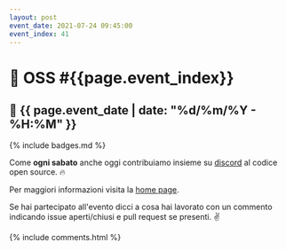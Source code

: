```yaml
---
layout: post
event_date: 2021-07-24 09:45:00
event_index: 41
---
```

# 🐧 OSS #{{page.event_index}}

## 📅 {{ page.event_date | date: "%d/%m/%Y - %H:%M" }}

{% include badges.md %}

Come **ogni sabato** anche oggi contribuiamo insieme su
[discord](https://discord.gg/TpEa5Wn) al codice open source. 🔥

Per maggiori informazioni visita la [home page](/).

Se hai partecipato all'evento dicci a cosa hai lavorato con un commento
indicando issue aperti/chiusi e pull request se presenti. ✌

{% include comments.html %}
